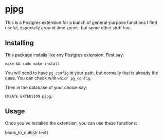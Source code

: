 pjpg
====

This is a Postgres extension for a bunch of general-purpose functions I find useful,
especially around time zones, but some other stuff too.


Installing
----------

This package installs like any Postgres extension. First say:

    make && sudo make install

You will need to have `pg_config` in your path,
but normally that is already the case.
You can check with `which pg_config`.

Then in the database of your choice say:

    CREATE EXTENSION pjpg;


Usage
-----

Once you've installed the extension,
you can use these functions:

blank_to_null(str text)




    

